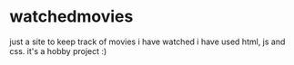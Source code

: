 # watchedmovies
just a site to keep track of movies i have watched 
i have used html, js and css.
it's a hobby project
:)
